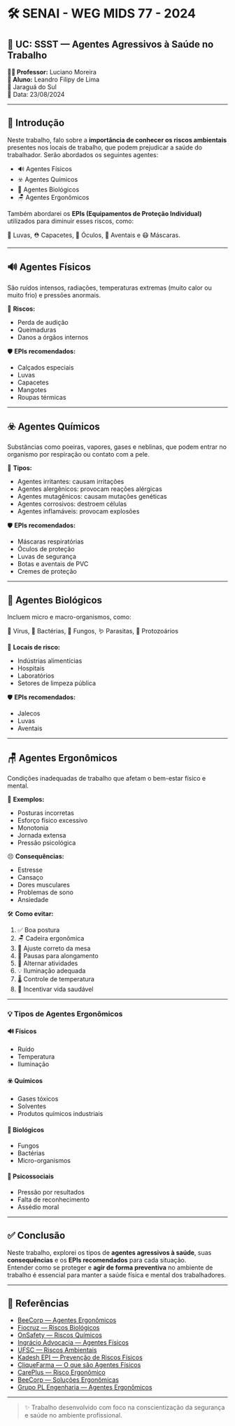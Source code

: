 # 🛠️ SENAI - WEG MIDS 77 - 2024

## 🧪 UC: SSST — Agentes Agressivos à Saúde no Trabalho  
**👨‍🏫 Professor:** Luciano Moreira  
**👤 Aluno:** Leandro Filipy de Lima  
📍 Jaraguá do Sul  
📅 Data: 23/08/2024

---

## 📝 Introdução

Neste trabalho, falo sobre a **importância de conhecer os riscos ambientais** presentes nos locais de trabalho, que podem prejudicar a saúde do trabalhador. Serão abordados os seguintes agentes:

- 🔊 Agentes Físicos  
- ☣️ Agentes Químicos  
- 🧫 Agentes Biológicos  
- 🪑 Agentes Ergonômicos  

Também abordarei os **EPIs (Equipamentos de Proteção Individual)** utilizados para diminuir esses riscos, como:

🧤 Luvas, ⛑️ Capacetes, 🥽 Óculos, 🥼 Aventais e 😷 Máscaras.

---

## 🔊 Agentes Físicos

São ruídos intensos, radiações, temperaturas extremas (muito calor ou muito frio) e pressões anormais.

📌 **Riscos:**  
- Perda de audição  
- Queimaduras  
- Danos a órgãos internos

🛡️ **EPIs recomendados:**  
- Calçados especiais  
- Luvas  
- Capacetes  
- Mangotes  
- Roupas térmicas

---

## ☣️ Agentes Químicos

Substâncias como poeiras, vapores, gases e neblinas, que podem entrar no organismo por respiração ou contato com a pele.

🧪 **Tipos:**
- Agentes irritantes: causam irritações
- Agentes alergênicos: provocam reações alérgicas
- Agentes mutagênicos: causam mutações genéticas
- Agentes corrosivos: destroem células
- Agentes inflamáveis: provocam explosões

🛡️ **EPIs recomendados:**  
- Máscaras respiratórias  
- Óculos de proteção  
- Luvas de segurança  
- Botas e aventais de PVC  
- Cremes de proteção

---

## 🧫 Agentes Biológicos

Incluem micro e macro-organismos, como:

🦠 Vírus, 🧬 Bactérias, 🍄 Fungos, 🪱 Parasitas, 🦠 Protozoários

📌 **Locais de risco:**  
- Indústrias alimentícias  
- Hospitais  
- Laboratórios  
- Setores de limpeza pública

🛡️ **EPIs recomendados:**  
- Jalecos  
- Luvas  
- Aventais

---

## 🪑 Agentes Ergonômicos

Condições inadequadas de trabalho que afetam o bem-estar físico e mental.

📌 **Exemplos:**  
- Posturas incorretas  
- Esforço físico excessivo  
- Monotonia  
- Jornada extensa  
- Pressão psicológica

😣 **Consequências:**  
- Estresse  
- Cansaço  
- Dores musculares  
- Problemas de sono  
- Ansiedade

🛠️ **Como evitar:**
1. ✅ Boa postura  
2. 🪑 Cadeira ergonômica  
3. 📏 Ajuste correto da mesa  
4. 🧘 Pausas para alongamento  
5. 🔄 Alternar atividades  
6. 💡 Iluminação adequada  
7. 🌡️ Controle de temperatura  
8. 🥗 Incentivar vida saudável

---

### 💡 Tipos de Agentes Ergonômicos

#### 🔊 Físicos  
- Ruído  
- Temperatura  
- Iluminação  

#### ☣️ Químicos  
- Gases tóxicos  
- Solventes  
- Produtos químicos industriais  

#### 🧫 Biológicos  
- Fungos  
- Bactérias  
- Micro-organismos  

#### 🧠 Psicossociais  
- Pressão por resultados  
- Falta de reconhecimento  
- Assédio moral

---

## ✅ Conclusão

Neste trabalho, explorei os tipos de **agentes agressivos à saúde**, suas **consequências** e os **EPIs recomendados** para cada situação.  
Entender como se proteger e **agir de forma preventiva** no ambiente de trabalho é essencial para manter a saúde física e mental dos trabalhadores.

---

## 🔗 Referências

- [BeeCorp — Agentes Ergonômicos](https://beecorp.com.br/agentes-ergonomicos/)
- [Fiocruz — Riscos Biológicos](https://www.fiocruz.br/biosseguranca/Bis/lab_virtual/riscos_biologicos.html)
- [OnSafety — Riscos Químicos](https://onsafety.com.br/riscos-quimicos/)
- [Ingrácio Advocacia — Agentes Físicos](https://ingracio.adv.br/agentes-fisicos-aposentadoria-especial/)
- [UFSC — Riscos Ambientais](https://dsst.ufsc.br/riscos-ambientais/)
- [Kadesh EPI — Prevenção de Riscos Físicos](https://kadeshepi.com.br/riscos-fisicos-como-prevenir/)
- [CliqueFarma — O que são Agentes Físicos](https://www.cliquefarma.com.br/blog/saude/sintomas-e-doencas/o-que-sao-agentes-fisicos/)
- [CarePlus — Risco Ergonômico](https://www.careplus.com.br/careplus-mais/o-que-e-o-risco-ergonomico-e-como-ter-um-ambiente-de-trabalho-saudavel)
- [BeeCorp — Soluções Ergonômicas](https://beecorp.com.br/dez-solucoes-ergonomicas-para-reduzir-a-repetitividade/)
- [Grupo PL Engenharia — Agentes Ergonômicos](https://grupoplengenharia.com.br/glossario/o-que-e-agentes-ergonomicos/)

---

> ✨ Trabalho desenvolvido com foco na conscientização da segurança e saúde no ambiente profissional.
